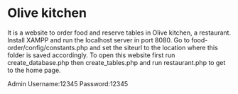 # Olive kitchen
It is a website to order food and reserve tables in Olive kitchen, a restaurant. 
Install XAMPP and run the localhost server in port 8080.
Go to food-order/config/constants.php and set the siteurl to the location where this folder is saved accordingly.
To open this website first run create_database.php then create_tables.php and run restaurant.php to get to the home page.

Admin Username:12345 Password:12345
